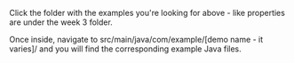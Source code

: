 Click the folder with the examples you're looking for above - like properties are under the week 3 folder.

Once inside, navigate to src/main/java/com/example/[demo name - it varies]/ and you will find the corresponding example Java files.

